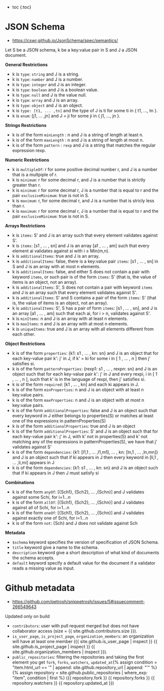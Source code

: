 ---
---

* toc
{:toc}

# JSON Schema

- <https://cswr.github.io/JsonSchema/spec/semantics/>

Let S be a JSON schema, k be a key:value pair in S and J a JSON document.

**General Restrictions**

- k is `type`: `string` and J is a string.
- k is `type`: `number` and J is a number.
- k is `type`: `integer` and J is an integer.
- k is `type`: `boolean` and J is a boolean value.
- k is `type`: `null` and J is the value null.
- k is `type`: `array` and J is an array.
- k is `type`: `object` and J is an object.
- k is `type: [t1, ... ,tn]` and the type of J is ti for some ti in { t1, ..., tn }.
- k is `enum`: [j1, ... ,jn] and J = ji for some ji in { j1, ..., jn }.

**Strings Restrictions**

- k is of the form `minLength` : n and J is a string of length at least n.
- k is of the form `maxLength` : n and J is a string of length at most n.
- k is of the form `pattern` : `rexp` and J is a string that matches the regular expression rexp.

**Numeric Restrictions**

- k is `multipleOf`: r for some positive decimal number r, and J is a number that is a multpiple of r.
- k is `minimum`: r for some decimal r, and J is a number that is strictly greater than r.
- k is `minimum`: r for some decimal r, J is a number that is equal to r and the pair `exclusiveMinimum`: true is not in S.
- k is `maximum`: r, for some decimal r, and J is a number that is stricly less than r.
- k is `maximum`: r for some decimal r, J is a number that is equal to r and the pair `exclusiveMinimum`: true is not in S.

**Arrays Restrictions**

- k is `items`: S' and J is an array such that every element validates against S'.
- k is `items`: [s1 , ... , sn] and J is an array [a1 , ... , am] such that every element ai validates against si with i ≤ Min(m,n).
- k is `additionalItems`: true and J is an array.
- k is `additionalItems`: false, there is a key:value pair `items`: [s1 , ... , sn] in S and J is an array with at most n elements.
- k is `additionalItems`: false, and either S does not contain a pair with keyword `items`, or such pair is of the form `items`: S' (that is, the value of items is an object, not an array).
- k is `additionalItems`: S', S does not contain a pair with keyword `items` and J is an array such that every element validates against S'.
- k is `additionalItems`: S' and S contains a pair of the form `items`: S' (that is, the value of items is an object, not an array).
- k is `additionalItems`: S', S has a pair of form `items`: [s1 , ... , sn], and J is an array [a1 , ... , am] such that each ai, for i > n, validates against S'.
- k is `minItems`: n and J is an array with at least n elements.
- k is `maxItems`: n and J is an array with at most n elements.
- k is `uniqueItems`: true and J is an array with all elements different from each other.

**Object Restrictions**

- k is of the form `properties`: {k1: s1 , ... , kn: sn} and J is an object that for each key-value pair k': j' in J, if k' = ki for some i in [ 1 , ... , n ] then j' satisfies si.
- k is of the form `patternProperties`: {rexp1: s1 , ... , rexpn: sn} and J is an object such that for each key-value pair k': j' in J and every rexpi, i in [ 1 , ... , n ], such that k' is in the language of rexpi, then j' satisfies si.
- k is of the form `required`: [k1 , ... , kn] and each ki appears in J.
- k is of the form `minProperties`: n and J is an object with at least n key:value pairs.
- k is of the form `maxProperties`: n and J is an object with at most n key:value pairs.
- k is of the form `additionalProperties`: false and J is an object such that every keyword in J either belongs to properties(S) or matches at least one of the expressions in patternProperties(S)
- k is of the form `additionalProperties`: true and J is an object
- k is of the form `additionalProperties`: S' and J is an object such that for each key-value pair k': j' in J, with k' not in properties(S) and k' not matching any of the expressions in patternProperties(S), we have that j' validates against S'
- k is of the form `dependencies`: {k1: [l1,1 , ... ,l1,m1], ... , kn: [ln,1 , ... ,ln,mn]} and J is an object such that if ki appears in J then every keyword in [li,1 , ... ,li,mi] appears in J
- k is of the form `dependencies`: {k1: s1 , ... , kn: sn} and J is an object such that if ki appears in J then J must satisfy si

**Combinations**

- k is of the form `anyOf`: [{Sch1}, {Sch2}, ... ,{Schn}] and J validates against some Schi, for i=1...n
- k is of the form `allOf`: [{Sch1}, {Sch2}, ... ,{Schn}] and J validates against all of Schi, for i=1...n
- k is of the form `oneOf`: [{Sch1}, {Sch2}, ... ,{Schn}] and J validates against exactly one of Schi, for i=1...n
- k is of the form `not`: {Sch} and J does not validate against Sch

**Metadata**

- `$schema` keyword specifies the version of specification of JSON Schema.
- `title` keyword give a name to the schema.
- `description` keyword give a short description of what kind of documents the schema accepts.
- `default` keyword specify a default value for the document if a validator reads a missing value as input.

# Github metadata

- <https://github.com/petrosh/snippetrosh/issues/5#issuecomment-266549643>

Updated only on build

- `contributors`: user with pull request merged but does not have collaborator access (size = {{ site.github.contributors.size }}).
- `is_user_page`, `is_project_page`, `organization_members`: an organization will have at least one member ({{ site.github.is_user_page | inspect }} {{ site.github.is_project_page | inspect }} {{ site.github.organization_members | inspect }}).
- `public_repositories`: filtering the repositories and taking the first element you get `fork`, `forks`, `watchers`, `updated_at`{% assign condition = "item.html_url == '" | append: site.github.repository_url | append: "'" %}{% assign repository =  site.github.public_repositories | where_exp: "item", condition | first %} ({{ repository.fork }} {{ repository.forks }} {{ repository.watchers }} {{ repository.updated_at }})
